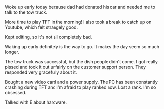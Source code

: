 Woke up early today because dad had donated his car and needed me to talk to the tow truck.

More time to play TFT in the morning! I also took a break to catch up on Youtube, which felt strangely good.

Kept editing, so it's not all completely bad.

Waking up early definitely is the way to go. It makes the day seem so much longer.

The tow truck was successful, but the dish people didn't come. I got really pissed and took it out unfairly on the customer support person. They responded very gracefully about it.

Bought a new video card and a power supply. The PC has been constantly crashing during TFT and I'm afraid to play ranked now. Lost a rank. I'm so obsessed.

Talked with E about hardware.
